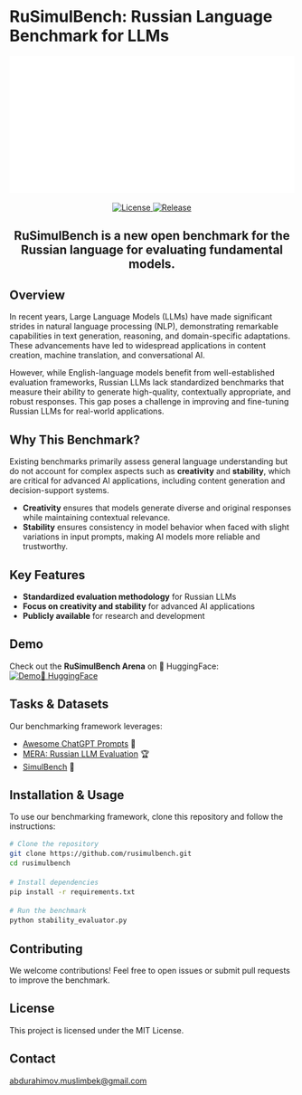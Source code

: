 # RuSimulBench: Russian Language Benchmark for LLMs

<p align="center">
  <picture>
    <img alt="RuSimulBench" src="pics/RuSimulBench-logo-white.png" style="max-width: 100%;">
  </picture>
</p>

<p align="center">
    <a href="https://opensource.org/licenses/MIT">
    <img alt="License" src="https://img.shields.io/badge/License-MIT-yellow.svg">
    </a>
    <a href="https://github.com/MrSimple07/RuSimulBench/">
    <img alt="Release" src="https://img.shields.io/badge/release-v1.1.0-blue">
    </a>

</p>

<h2 align="center">
    <p> RuSimulBench is a new open benchmark for the Russian language for evaluating fundamental models.
</p>
</h2>

## Overview
In recent years, Large Language Models (LLMs) have made significant strides in natural language processing (NLP), demonstrating remarkable capabilities in text generation, reasoning, and domain-specific adaptations. These advancements have led to widespread applications in content creation, machine translation, and conversational AI.

However, while English-language models benefit from well-established evaluation frameworks, Russian LLMs lack standardized benchmarks that measure their ability to generate high-quality, contextually appropriate, and robust responses. This gap poses a challenge in improving and fine-tuning Russian LLMs for real-world applications.

## Why This Benchmark?
Existing benchmarks primarily assess general language understanding but do not account for complex aspects such as **creativity** and **stability**, which are critical for advanced AI applications, including content generation and decision-support systems.

- **Creativity** ensures that models generate diverse and original responses while maintaining contextual relevance.
- **Stability** ensures consistency in model behavior when faced with slight variations in input prompts, making AI models more reliable and trustworthy.

## Key Features
- **Standardized evaluation methodology** for Russian LLMs
- **Focus on creativity and stability** for advanced AI applications
- **Publicly available** for research and development

## Demo
Check out the **RuSimulBench Arena** on 🤗 HuggingFace:
[![Demo🤗 HuggingFace](https://img.shields.io/badge/Demo-HuggingFace-blue)](https://huggingface.co/spaces/MrSimple01/RuSimulBench_arena)

## Tasks & Datasets
Our benchmarking framework leverages:
- [Awesome ChatGPT Prompts](https://github.com/f/awesome-chatgpt-prompts) 📝
- [MERA: Russian LLM Evaluation](https://github.com/ai-forever/MERA) 🏆
- [SimulBench](https://github.com/SimulBench/SimulBench) 📖

## Installation & Usage
To use our benchmarking framework, clone this repository and follow the instructions:
```bash
# Clone the repository
git clone https://github.com/rusimulbench.git
cd rusimulbench

# Install dependencies
pip install -r requirements.txt

# Run the benchmark
python stability_evaluator.py
```

## Contributing
We welcome contributions! Feel free to open issues or submit pull requests to improve the benchmark.

## License
This project is licensed under the MIT License.

## Contact
abdurahimov.muslimbek@gmail.com
